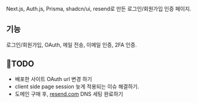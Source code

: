 Next.js, Auth.js, Prisma, shadcn/ui, resend로 만든 로그인/회원가입 인증 페이지.
 
## 기능

로그인/회원가입, OAuth, 메일 전송, 이메일 인증, 2FA 인증.

## TODO

- 배포한 사이트 OAuth url 변경 하기
- client side page session 늦게 적용되는 이슈 해결하기.
- 도메인 구매 후, [resend.com](https://resend.com) DNS 세팅 완료하기
